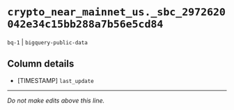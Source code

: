 # `crypto_near_mainnet_us._sbc_2972620042e34c15bb288a7b56e5cd84`
`bq-1` | `bigquery-public-data`

## Column details
* [TIMESTAMP] `last_update`

-------------------------------------------------------------------------------
*Do not make edits above this line.*
